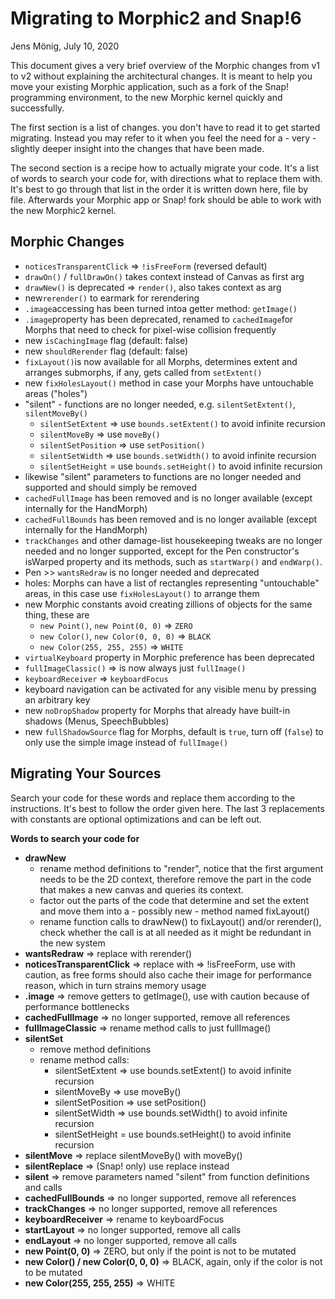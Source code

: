 # Migrating to Morphic2 and Snap!6

Jens Mönig, July 10, 2020

This document gives a very brief overview of the Morphic changes from v1 to v2 without explaining the architectural changes. It is meant to help you move your existing Morphic application, such as a fork of the Snap! programming environment, to the new Morphic kernel quickly and successfully.

The first section is a list of changes. you don't have to read it to get started migrating. Instead you may refer to it when you feel the need for a - very - slightly deeper insight into the changes that have been made.

The second section is a recipe how to actually migrate your code. It's a list of words to search your code for, with directions what to replace them with. It's best to go through that list in the order it is written down here, file by file. Afterwards your Morphic app or Snap! fork should be able to work with the new Morphic2 kernel.

## Morphic Changes

* `noticesTransparentClick` => `!isFreeForm` (reversed default) 
* `drawOn()` / `fullDrawOn()` takes context instead of Canvas as first arg 
* `drawNew()` is deprecated => `render()`, also takes context as arg 
* new`rerender()` to earmark for rerendering 
* `.image`accessing has been turned intoa getter method: `getImage()` 
* `.image`property has been deprecated, renamed to `cachedImage`for Morphs that need to check for pixel-wise collision frequently 
* new `isCachingImage` flag (default: false) 
* new `shouldRerender` flag (default: false) 
* `fixLayout()`is now available for all Morphs, determines extent and arranges submorphs, if any, gets called from `setExtent()` 
* new `fixHolesLayout()` method  in case your Morphs have untouchable areas ("holes")
* "silent" - functions are no longer needed, e.g. `silentSetExtent()`, `silentMoveBy()`
    - `silentSetExtent`  => use `bounds.setExtent()` to avoid infinite recursion
    - `silentMoveBy` => use `moveBy()`
    - `silentSetPosition`  => use `setPosition()`
    - `silentSetWidth` => use `bounds.setWidth()` to avoid infinite recursion
    - `silentSetHeight` = use `bounds.setHeight()` to avoid infinite recursion
* likewise "silent" parameters to functions are no longer needed and supported and should simply be removed
* `cachedFullImage` has been removed and is no longer available (except internally for the HandMorph) 
* `cachedFullBounds` has been removed and is no longer available (except internally for the HandMorph)
* `trackChanges` and other damage-list housekeeping tweaks are no longer needed and no longer supported, except for the Pen constructor's isWarped property and its methods, such as `startWarp()` and `endWarp()`.
* Pen >> `wantsRedraw` is no longer needed and deprecated
* holes: Morphs can have a list of rectangles representing "untouchable" areas, in this case use `fixHolesLayout()` to arrange them
*  new Morphic constants avoid creating zillions of objects for the same thing, these are
    - `new Point()`, `new Point(0, 0)` => `ZERO`
    - `new Color()`, `new Color(0, 0, 0)` => `BLACK`
    - `new Color(255, 255, 255)` => `WHITE`
* `virtualKeyboard` property in Morphic preference has been deprecated
* `fullImageClassic()` => is now always just `fullImage()` 
* `keyboardReceiver` => `keyboardFocus`
* keyboard navigation can be activated for any visible menu by pressing an arbitrary key
* new `noDropShadow` property for Morphs that already have built-in shadows (Menus, SpeechBubbles) 
* new `fullShadowSource` flag for Morphs, default is `true`, turn off (`false`) to only use the simple image instead of `fullImage()`

## Migrating Your Sources

Search your code for these words and replace them according to the instructions. It's best to follow the order given here. The last 3 replacements with constants are optional optimizations and can be left out.

**Words to search your code for**

* **drawNew**
    - rename method definitions to "render", notice that the first argument needs to be the 2D context, therefore remove the part in the code that makes a new canvas and queries its context.
    - factor out the parts of the code that determine and set the extent and move them into a - possibly new - method named fixLayout()
    - rename function calls to drawNew() to fixLayout() and/or rerender(), check whether the call is at all needed as it might be redundant in the new system
* **wantsRedraw** => replace with rerender() 
* **noticesTransparentClick** => replace with  => !isFreeForm, use with caution, as free forms should also cache their image for performance reason, which in turn strains memory usage 
* **.image** => remove getters to getImage(), use with caution because of performance bottlenecks 
* **cachedFullImage** => no longer supported, remove all references
* **fullImageClassic** => rename method calls to just fullImage() 
* **silentSet**
    - remove method definitions
    - rename method calls:
        - silentSetExtent  => use bounds.setExtent() to avoid infinite recursion
        - silentMoveBy => use moveBy()
        - silentSetPosition  => use setPosition()
        - silentSetWidth => use bounds.setWidth() to avoid infinite recursion
        - silentSetHeight = use bounds.setHeight() to avoid infinite recursion 
* **silentMove** => replace silentMoveBy() with moveBy()
* **silentReplace** => (Snap! only) use replace instead
* **silent** => remove parameters named "silent" from function definitions and calls
* **cachedFullBounds** =>  no longer supported, remove all references 
* **trackChanges** => no longer supported, remove all references 
* **keyboardReceiver** => rename to keyboardFocus
* **startLayout** => no longer supported, remove all calls 
* **endLayout** => no longer supported, remove all calls
* **new Point(0, 0)** => ZERO, but only if the point is not to be mutated 
* **new Color() / new Color(0, 0, 0)** => BLACK, again, only if the color is not to be mutated 
* **new Color(255, 255, 255)** => WHITE
